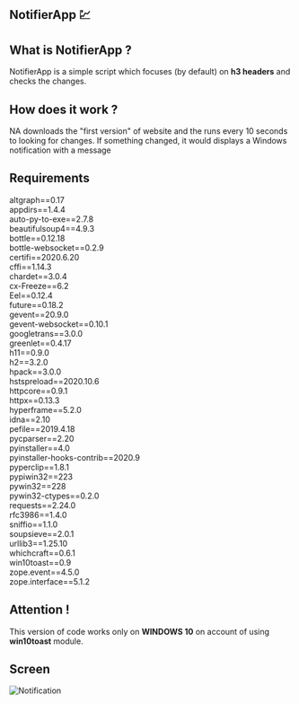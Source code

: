 ## NotifierApp :chart:

## What is NotifierApp ?
NotifierApp is a simple script which focuses (by default) on **h3 headers** and checks the changes.

## How does it work ?
NA downloads the "first version" of website and the runs every 10 seconds to looking for changes. If something changed, it would displays a Windows notification with a message

## Requirements
altgraph==0.17 <br>
appdirs==1.4.4 <br>
auto-py-to-exe==2.7.8 <br>
beautifulsoup4==4.9.3 <br>
bottle==0.12.18<br>
bottle-websocket==0.2.9<br>
certifi==2020.6.20<br>
cffi==1.14.3<br>
chardet==3.0.4<br>
cx-Freeze==6.2<br>
Eel==0.12.4<br>
future==0.18.2<br>
gevent==20.9.0<br>
gevent-websocket==0.10.1<br>
googletrans==3.0.0<br>
greenlet==0.4.17<br>
h11==0.9.0<br>
h2==3.2.0<br>
hpack==3.0.0<br>
hstspreload==2020.10.6<br>
httpcore==0.9.1<br>
httpx==0.13.3<br>
hyperframe==5.2.0<br>
idna==2.10<br>
pefile==2019.4.18<br>
pycparser==2.20<br>
pyinstaller==4.0<br>
pyinstaller-hooks-contrib==2020.9<br>
pyperclip==1.8.1<br>
pypiwin32==223<br>
pywin32==228<br>
pywin32-ctypes==0.2.0<br>
requests==2.24.0<br>
rfc3986==1.4.0<br>
sniffio==1.1.0<br>
soupsieve==2.0.1<br>
urllib3==1.25.10<br>
whichcraft==0.6.1<br>
win10toast==0.9<br>
zope.event==4.5.0<br>
zope.interface==5.1.2<br>

## Attention !
This version of code works only on **WINDOWS 10** on account of using **win10toast** module. 

## Screen
![Notification](https://user-images.githubusercontent.com/33324211/95664461-5239c280-0b48-11eb-9dc9-4994fcc83ae1.PNG)

